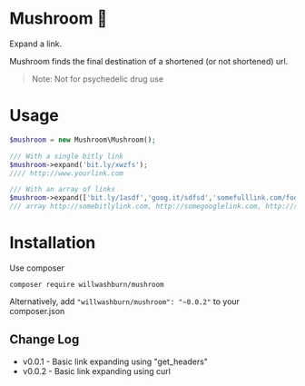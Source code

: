 # Mushroom :mushroom:
Expand a link.

Mushroom finds the final destination of a shortened (or not shortened) url.

> Note: Not for psychedelic drug use

# Usage
 ```PHP
 $mushroom = new Mushroom\Mushroom();

 /// With a single bitly link
 $mushroom->expand('bit.ly/xwzfs');
 //// http://www.yourlink.com

 /// With an array of links
 $mushroom->expand(['bit.ly/1asdf','goog.it/sdfsd','somefulllink.com/foo']);
 /// array http://somebitlylink.com, http://somegooglelink.com, http://somefulllink.com/foo

```

# Installation
Use composer

```composer require willwashburn/mushroom```

Alternatively, add ```"willwashburn/mushroom": "~0.0.2"``` to your composer.json

## Change Log
- v0.0.1 - Basic link expanding using "get_headers"
- v0.0.2 - Basic link expanding using curl
